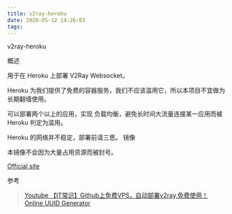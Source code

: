 ```yaml
---
title: v2ray-heroku
date: 2020-05-12 14:26:03
tags:
---
```


v2ray-heroku

概述

用于在 Heroku 上部署 V2Ray Websocket。

Heroku 为我们提供了免费的容器服务，我们不应该滥用它，所以本项目不宜做为长期翻墙使用。

可以部署两个以上的应用，实现 负载均衡，避免长时间大流量连接某一应用而被 Heroku 判定为滥用。

Heroku 的网络并不稳定，部署前请三思。
镜像

本镜像不会因为大量占用资源而被封号。

[Official site](https://github.com/bclswl0827/v2ray-heroku)

参考
> [Youtube 【IT常识】Github上免费VPS，自动部署v2ray,免费使用！](https://www.youtube.com/watch?v=U7vUfGVyWSs)
>[Online UUID Generator](https://www.uuidgenerator.net/)
